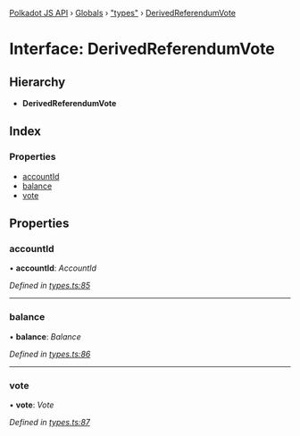 [Polkadot JS API](../README.md) › [Globals](../globals.md) › ["types"](../modules/_types_.md) › [DerivedReferendumVote](_types_.derivedreferendumvote.md)

# Interface: DerivedReferendumVote

## Hierarchy

* **DerivedReferendumVote**

## Index

### Properties

* [accountId](_types_.derivedreferendumvote.md#accountid)
* [balance](_types_.derivedreferendumvote.md#balance)
* [vote](_types_.derivedreferendumvote.md#vote)

## Properties

###  accountId

• **accountId**: *AccountId*

*Defined in [types.ts:85](https://github.com/polkadot-js/api/blob/d6239cbe56/packages/api-derive/src/types.ts#L85)*

___

###  balance

• **balance**: *Balance*

*Defined in [types.ts:86](https://github.com/polkadot-js/api/blob/d6239cbe56/packages/api-derive/src/types.ts#L86)*

___

###  vote

• **vote**: *Vote*

*Defined in [types.ts:87](https://github.com/polkadot-js/api/blob/d6239cbe56/packages/api-derive/src/types.ts#L87)*

